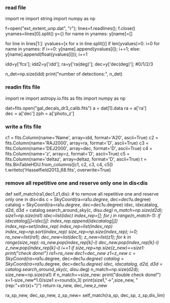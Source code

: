 ### read file 

import re
import string
import numpy as np

f=open("ext_extent_unp.dat", "r"); lines=f.readlines(); f.close()
ynames=lines[0].split()
y={}
for name in ynames:
        y[name]=[]

for line in lines[1:]:
        yvalues=[x for x in line.split()]
        if len(yvalues)>0: 
                i=0
                for name in ynames:
                        if i==0:
                                y[name].append(yvalues[i]); i+=1;
                        else:
                                y[name].append(float(yvalues[i])); i+=1

idd=y['fcs'];                   idd2=y['idd'];          ra=y['ra(deg)'];                dec=y['dec(deg)'];      #0/1/2/3

n_det=np.size(idd)
print("number of detections:", n_det)



### readin fits file

import re
import astropy.io.fits as fits
import numpy as np

dat=fits.open("gal_decals_dr3_calib.fits")
a     = dat[1].data 
ra    = a['ra']  
dec   = a['dec']
zph   = a['photo_z']

### write a fits file 

c1 = fits.Column(name='Name',    array=idd,    format='A20', ascii=True)
c2 = fits.Column(name='RAJ2000', array=ra,     format='D',   ascii=True)
c3 = fits.Column(name='DEJ2000', array=dec,    format='D',   ascii=True)
c4 = fits.Column(name='z',       array=z,      format='D',   ascii=True)
c5 = fits.Column(name='deltaz',  array=deltaz, format='D',   ascii=True)
t = fits.BinTableHDU.from_columns([c1, c2, c3, c4, c5])
t.writeto('Hasselfield2013_68.fits', overwrite=True)

### remove all repetitive one and reserve only one in dis<dis  ###########################
def self_match(ra1,dec1,z1,dis):
    # to remove all repetitive one and reserve only one in dis<dis
    c = SkyCoord(ra=ra1*u.degree, dec=dec1*u.degree)
    catalog = SkyCoord(ra=ra1*u.degree, dec=dec1*u.degree)
    idxc, idxcatalog, d2d, d3d = catalog.search_around_sky(c, dis*u.deg)
    n_match=np.size(d2d); size1=np.size(ra1)
    idxc=list(idxc)
    index_rep=[];
    for j in range(n_match-1):
        if idxcatalog[j]<idxc[j]:
            index_rep.append(idxcatalog[j])
    index_rep=set(index_rep)
    index_rep=list(index_rep)
    index_rep=np.sort(index_rep)
    size_rep=np.size(index_rep);
    i=0;
    ra_new=list(ra1);
    dec_new=list(dec1);
    z_new=list(z1);
    for k in range(size_rep):
        ra_new.pop(index_rep[k]-i)
        dec_new.pop(index_rep[k]-i)
        z_new.pop(index_rep[k]-i)
        i+=1
    if size_rep+np.size(z_new)==size1:
        print("check done!")
    ra1=ra_new
    dec1=dec_new
    z1=z_new
    c = SkyCoord(ra=ra1*u.degree, dec=dec1*u.degree)
    catalog = SkyCoord(ra=ra1*u.degree, dec=dec1*u.degree)
    idxc, idxcatalog, d2d, d3d = catalog.search_around_sky(c, dis*u.deg)
    n_match=np.size(d2d); size_new=np.size(ra1)
    if n_match==size_new:
        print("double check done!")
    x=1-size_new*1.0/size1
    x=round(x,3)
    print(size1,"->",size_new, " (rep:"+str(x)+")")
    return ra_new, dec_new,z_new

ra_sp_new, dec_sp_new, z_sp_new= self_match(ra_sp, dec_sp, z_sp,dis_lim)
